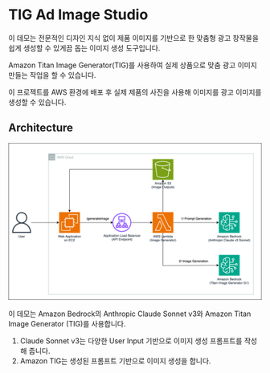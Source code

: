 # TIG Ad Image Studio

이 데모는 전문적인 디자인 지식 없이 제품 이미지를 기반으로 한 맞춤형 광고 창작물을 쉽게 생성할 수 있게끔 돕는 이미지 생성 도구입니다.

Amazon Titan Image Generator(TIG)를 사용하여 실제 상품으로 맞춤 광고 이미지 만들는 작업을 할 수 있습니다.

이 프로젝트를 AWS 환경에 배포 후 실제 제품의 사진을 사용해 이미지를 광고 이미지를 생성할 수 있습니다.

## Architecture
![Demo Architecture](frontend/images/Demo-Architecture.png)

이 데모는 Amazon Bedrock의 Anthropic Claude Sonnet v3와 Amazon Titan Image Generator (TIG)를 사용합니다.

1. Claude Sonnet v3는 다양한 User Input 기반으로 이미지 생성 프롬프트를 작성해 줍니다.
2. Amazon TIG는 생성된 프롬프트 기반으로 이미지 생성을 합니다.
